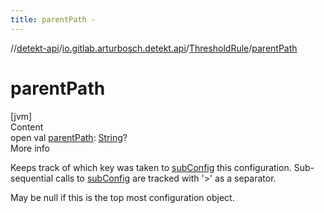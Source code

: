 ```yaml
---
title: parentPath -
---
```

//[detekt-api](../../index.md)/[io.gitlab.arturbosch.detekt.api](../index.md)/[ThresholdRule](index.md)/[parentPath](parent-path.md)



# parentPath  
[jvm]  
Content  
open val [parentPath](parent-path.md): [String](https://kotlinlang.org/api/latest/jvm/stdlib/kotlin/-string/index.html)?  
More info  


Keeps track of which key was taken to [subConfig](../-config/sub-config.md) this configuration. Sub-sequential calls to [subConfig](../-config/sub-config.md) are tracked with '>' as a separator.



May be null if this is the top most configuration object.

  



